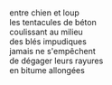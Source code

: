 # 

entre chien et loup  
les tentacules de béton  
coulissant au milieu  
des blés impudiques  
jamais ne s'empêchent  
de dégager leurs rayures  
en bitume allongées
